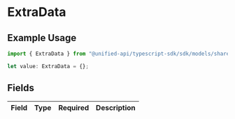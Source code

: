 # ExtraData

## Example Usage

```typescript
import { ExtraData } from "@unified-api/typescript-sdk/sdk/models/shared";

let value: ExtraData = {};
```

## Fields

| Field       | Type        | Required    | Description |
| ----------- | ----------- | ----------- | ----------- |